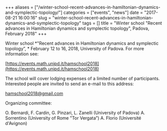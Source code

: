 +++
aliases = ["/winter-school-recent-advances-in-hamiltonian-dynamics-and-symplectic-topology/"]
categories = ["events", "news"]
date = "2017-08-21 16:00:16"
slug = "winter-school-recent-advances-in-hamiltonian-dynamics-and-symplectic-topology"
tags = []
title = "Winter school \"Recent advances in Hamiltonian dynamics and symplectic topology\", Padova, February 2018"
+++

Winter school *"Recent advances in Hamiltonian dynamics and symplectic
topology”, * February 12 to 16, 2018, University of Padova. For more
information see:

[https://events.math.unipd.it/hamschool2018](https://events.math.unipd.it/hamschool2018)

The school will cover lodging expenses of a limited number of
participants. Interested people are invited to send an e-mail to this
address:

[hamschool2018@gmail.com](hamschool2018@gmail.com)

Organizing committee:

O. Bernardi, F. Cardin, G. Pinzari, L. Zanelli (University of Padova) A.
Sorrentino (University of Rome "Tor Vergata”) A. Florio (Université
d'Avignon)
